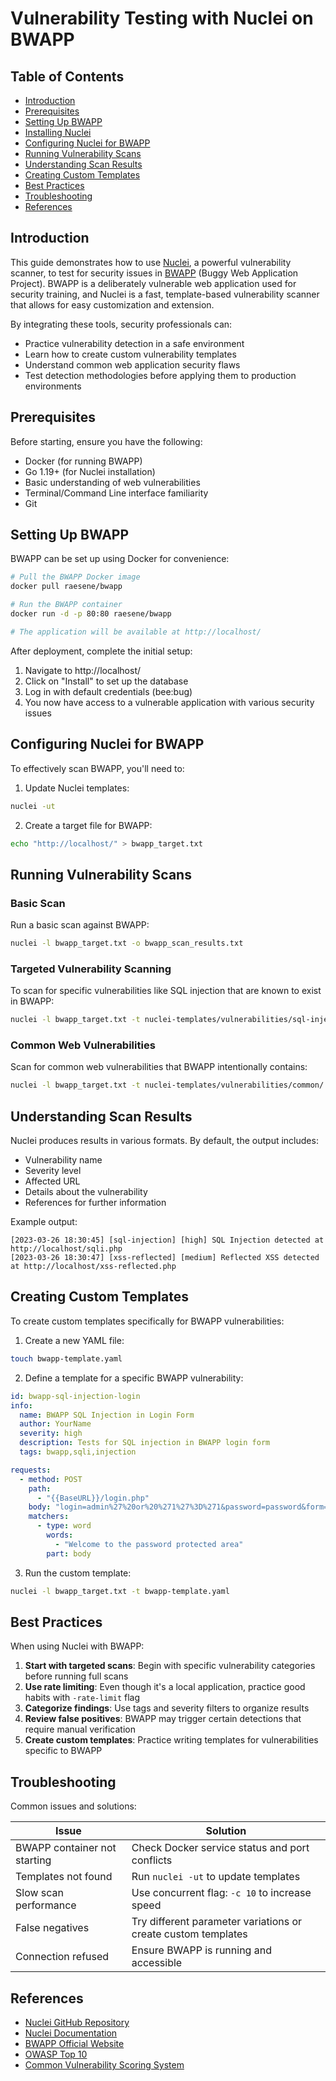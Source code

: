 # Vulnerability Testing with Nuclei on BWAPP

## Table of Contents
- [Introduction](#introduction)
- [Prerequisites](#prerequisites)
- [Setting Up BWAPP](#setting-up-bwapp)
- [Installing Nuclei](#installing-nuclei)
- [Configuring Nuclei for BWAPP](#configuring-nuclei-for-bwapp)
- [Running Vulnerability Scans](#running-vulnerability-scans)
- [Understanding Scan Results](#understanding-scan-results)
- [Creating Custom Templates](#creating-custom-templates)
- [Best Practices](#best-practices)
- [Troubleshooting](#troubleshooting)
- [References](#references)

## Introduction

This guide demonstrates how to use [Nuclei](https://github.com/projectdiscovery/nuclei), a powerful vulnerability scanner, to test for security issues in [BWAPP](http://www.itsecgames.com/) (Buggy Web Application Project). BWAPP is a deliberately vulnerable web application used for security training, and Nuclei is a fast, template-based vulnerability scanner that allows for easy customization and extension.

By integrating these tools, security professionals can:
- Practice vulnerability detection in a safe environment
- Learn how to create custom vulnerability templates
- Understand common web application security flaws
- Test detection methodologies before applying them to production environments

## Prerequisites

Before starting, ensure you have the following:

- Docker (for running BWAPP)
- Go 1.19+ (for Nuclei installation)
- Basic understanding of web vulnerabilities
- Terminal/Command Line interface familiarity
- Git

## Setting Up BWAPP

BWAPP can be set up using Docker for convenience:

```bash
# Pull the BWAPP Docker image
docker pull raesene/bwapp

# Run the BWAPP container
docker run -d -p 80:80 raesene/bwapp

# The application will be available at http://localhost/
```

After deployment, complete the initial setup:

1. Navigate to http://localhost/
2. Click on "Install" to set up the database
3. Log in with default credentials (bee:bug)
4. You now have access to a vulnerable application with various security issues

## Configuring Nuclei for BWAPP

To effectively scan BWAPP, you'll need to:

1. Update Nuclei templates:
```bash
nuclei -ut
```

2. Create a target file for BWAPP:
```bash
echo "http://localhost/" > bwapp_target.txt
```

## Running Vulnerability Scans

### Basic Scan
Run a basic scan against BWAPP:

```bash
nuclei -l bwapp_target.txt -o bwapp_scan_results.txt
```

### Targeted Vulnerability Scanning
To scan for specific vulnerabilities like SQL injection that are known to exist in BWAPP:

```bash
nuclei -l bwapp_target.txt -t nuclei-templates/vulnerabilities/sql-injection/ -o sql_injection_results.txt
```

### Common Web Vulnerabilities
Scan for common web vulnerabilities that BWAPP intentionally contains:

```bash
nuclei -l bwapp_target.txt -t nuclei-templates/vulnerabilities/common/ -o common_vulns_results.txt
```

## Understanding Scan Results

Nuclei produces results in various formats. By default, the output includes:

- Vulnerability name
- Severity level
- Affected URL
- Details about the vulnerability
- References for further information

Example output:
```
[2023-03-26 18:30:45] [sql-injection] [high] SQL Injection detected at http://localhost/sqli.php
[2023-03-26 18:30:47] [xss-reflected] [medium] Reflected XSS detected at http://localhost/xss-reflected.php
```

## Creating Custom Templates

To create custom templates specifically for BWAPP vulnerabilities:

1. Create a new YAML file:
```bash
touch bwapp-template.yaml
```

2. Define a template for a specific BWAPP vulnerability:

```yaml
id: bwapp-sql-injection-login
info:
  name: BWAPP SQL Injection in Login Form
  author: YourName
  severity: high
  description: Tests for SQL injection in BWAPP login form
  tags: bwapp,sqli,injection

requests:
  - method: POST
    path:
      - "{{BaseURL}}/login.php"
    body: "login=admin%27%20or%20%271%27%3D%271&password=password&form=submit"
    matchers:
      - type: word
        words:
          - "Welcome to the password protected area"
        part: body
```

3. Run the custom template:
```bash
nuclei -l bwapp_target.txt -t bwapp-template.yaml
```

## Best Practices

When using Nuclei with BWAPP:

1. **Start with targeted scans**: Begin with specific vulnerability categories before running full scans
2. **Use rate limiting**: Even though it's a local application, practice good habits with `-rate-limit` flag
3. **Categorize findings**: Use tags and severity filters to organize results
4. **Review false positives**: BWAPP may trigger certain detections that require manual verification
5. **Create custom templates**: Practice writing templates for vulnerabilities specific to BWAPP

## Troubleshooting

Common issues and solutions:

| Issue | Solution |
|-------|----------|
| BWAPP container not starting | Check Docker service status and port conflicts |
| Templates not found | Run `nuclei -ut` to update templates |
| Slow scan performance | Use concurrent flag: `-c 10` to increase speed |
| False negatives | Try different parameter variations or create custom templates |
| Connection refused | Ensure BWAPP is running and accessible |

## References

- [Nuclei GitHub Repository](https://github.com/projectdiscovery/nuclei)
- [Nuclei Documentation](https://nuclei.projectdiscovery.io/)
- [BWAPP Official Website](http://www.itsecgames.com/)
- [OWASP Top 10](https://owasp.org/www-project-top-ten/)
- [Common Vulnerability Scoring System](https://www.first.org/cvss/)
